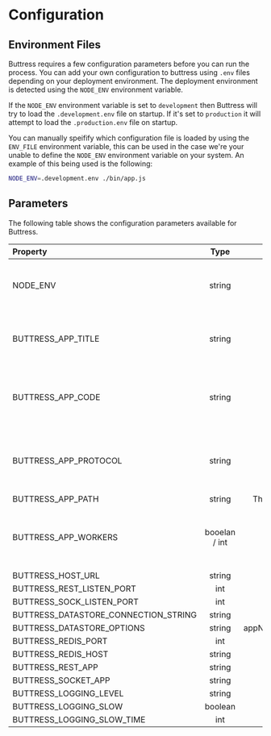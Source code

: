 # Configuration

## Environment Files
Buttress requires a few configuration parameters before you can run the process. You can add your own configuration to buttress using `.env` files depending on your deployment environment. The deployment environment is detected using the `NODE_ENV` environment variable.

If the `NODE_ENV` environment variable is set to `development` then Buttress will try to load the `.development.env` file on startup. If it's set to `production` it will attempt to load the `.production.env` file on startup.

You can manually speifify which configuration file is loaded by using the `ENV_FILE` environment variable, this can be used in the case we're your unable to define the `NODE_ENV` environment variable on your system. An example of this being used is the following:
```bash
NODE_ENV=.development.env ./bin/app.js
```

## Parameters
The following table shows the configuration parameters available for Buttress.

| Property | Type | Default | Description |
| :- | :-: | :-: | -: |
| NODE_ENV | string | production | Used to determine the current deployment environment |
| BUTTRESS_APP_TITLE | string | ButtressJS | A title/name for the current Buttress Instance |
| BUTTRESS_APP_CODE | string | buttressjs | A unqiue code given for the current Buttress Instance |
| BUTTRESS_APP_PROTOCOL | string | http | The protocol which will be used to listen for connections |
| BUTTRESS_APP_PATH | string | The path of the buttress folder in the local file system |
| BUTTRESS_APP_WORKERS | booelan / int | FALSE | If an Int is passed the Buttress will spawn that number of workers |
| BUTTRESS_HOST_URL | string | | |
| BUTTRESS_REST_LISTEN_PORT | int | 6000 |  |
| BUTTRESS_SOCK_LISTEN_PORT | int | 6010 | |
| BUTTRESS_DATASTORE_CONNECTION_STRING | string | |
| BUTTRESS_DATASTORE_OPTIONS | string | appName=%BUTTRESS_APP_CODE%&maxPoolSize=100 | |
| BUTTRESS_REDIS_PORT | int | 6379 | |
| BUTTRESS_REDIS_HOST | string | localhost | |
| BUTTRESS_REST_APP | string | primary | |
| BUTTRESS_SOCKET_APP | string | primary | |
| BUTTRESS_LOGGING_LEVEL | string | info | |
| BUTTRESS_LOGGING_SLOW | boolean | TRUE | |
| BUTTRESS_LOGGING_SLOW_TIME | int | 2 | |
